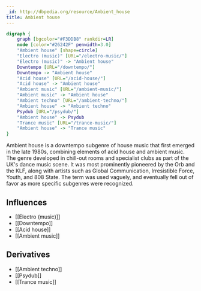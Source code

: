 ```yaml
---
_id: http://dbpedia.org/resource/Ambient_house
title: Ambient house
---
```


```dot
digraph {
	graph [bgcolor="#F3DDB8" rankdir=LR]
	node [color="#26242F" penwidth=3.0]
	"Ambient house" [shape=circle]
	"Electro (music)" [URL="/electro-music/"]
	"Electro (music)" -> "Ambient house"
	Downtempo [URL="/downtempo/"]
	Downtempo -> "Ambient house"
	"Acid house" [URL="/acid-house/"]
	"Acid house" -> "Ambient house"
	"Ambient music" [URL="/ambient-music/"]
	"Ambient music" -> "Ambient house"
	"Ambient techno" [URL="/ambient-techno/"]
	"Ambient house" -> "Ambient techno"
	Psydub [URL="/psydub/"]
	"Ambient house" -> Psydub
	"Trance music" [URL="/trance-music/"]
	"Ambient house" -> "Trance music"
}
```

Ambient house is a downtempo subgenre of house music that first emerged in the late 1980s, combining elements of acid house and ambient music. The genre developed in chill-out rooms and specialist clubs as part of the UK's dance music scene. It was most prominently pioneered by the Orb and the KLF, along with artists such as Global Communication, Irresistible Force, Youth, and 808 State. The term was used vaguely, and eventually fell out of favor as more specific subgenres were recognized.

## Influences
- [[Electro (music)]]
- [[Downtempo]]
- [[Acid house]]
- [[Ambient music]]

## Derivatives
- [[Ambient techno]]
- [[Psydub]]
- [[Trance music]]
